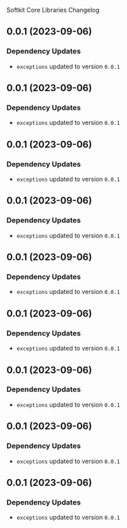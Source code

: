 Softkit Core Libraries Changelog
## 0.0.1 (2023-09-06)

### Dependency Updates

* `exceptions` updated to version `0.0.1`
## 0.0.1 (2023-09-06)

### Dependency Updates

* `exceptions` updated to version `0.0.1`
## 0.0.1 (2023-09-06)

### Dependency Updates

* `exceptions` updated to version `0.0.1`
## 0.0.1 (2023-09-06)

### Dependency Updates

* `exceptions` updated to version `0.0.1`
## 0.0.1 (2023-09-06)

### Dependency Updates

* `exceptions` updated to version `0.0.1`
## 0.0.1 (2023-09-06)

### Dependency Updates

* `exceptions` updated to version `0.0.1`
## 0.0.1 (2023-09-06)

### Dependency Updates

* `exceptions` updated to version `0.0.1`
## 0.0.1 (2023-09-06)

### Dependency Updates

* `exceptions` updated to version `0.0.1`
## 0.0.1 (2023-09-06)

### Dependency Updates

* `exceptions` updated to version `0.0.1`
